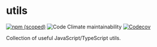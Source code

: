 # utils

[![npm (scoped)](https://img.shields.io/npm/v/@0x-jerry/utils?style=for-the-badge)](https://www.npmjs.com/package/@0x-jerry/utils)
![Code Climate maintainability](https://img.shields.io/codeclimate/maintainability/0x-jerry/utils?style=for-the-badge)
[![Codecov](https://img.shields.io/codecov/c/gh/0x-jerry/utils?style=for-the-badge)](https://codecov.io/gh/0x-jerry/utils)

Collection of useful JavaScript/TypeScript utils.
